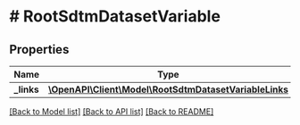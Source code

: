 # # RootSdtmDatasetVariable

## Properties

Name | Type | Description | Notes
------------ | ------------- | ------------- | -------------
**_links** | [**\OpenAPI\Client\Model\RootSdtmDatasetVariableLinks**](RootSdtmDatasetVariableLinks.md) |  | [optional]

[[Back to Model list]](../../README.md#models) [[Back to API list]](../../README.md#endpoints) [[Back to README]](../../README.md)

